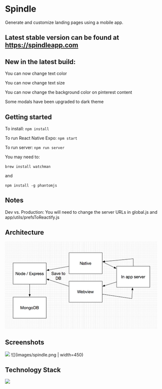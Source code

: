 # Spindle #

Generate and customize landing pages using a mobile app.
 
## Latest stable version can be found at https://spindleapp.com

## New in the latest build: ##

You can now change text color

You can now change text size

You can now change the background color on pinterest content

Some modals have been upgraded to dark theme


## Getting started ##
To install: `npm install`

To run React Native Expo: `npm start`

To run server: `npm run server`

You may need to: 

`brew install watchman`

and 

`npm install -g phantomjs`

## Notes ##

Dev vs. Production: You will need to change the server URLs in global.js and app/utils/prefsToReactify.js

## Architecture ##

![](images/architecture.png?raw=true)

## Screenshots ##

![](images/screenshot.png?raw=true)
![](images/spindle.png | width=450)

## Technology Stack ##

![](images/techStack.png?raw=true)